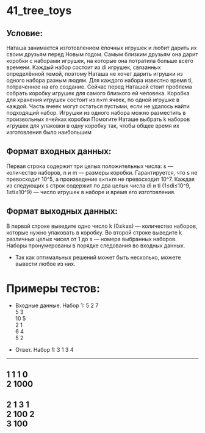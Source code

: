 # 41_tree_toys

## Условие: 
Наташа занимается изготовлением ёлочных игрушек и любит дарить их своим друзьям перед Новым годом. Самым близким друзьям она дарит коробки с наборами игрушек,
на которые она потратила больше всего времени. Каждый набор состоит из di игрушек, связанных определённой темой, поэтому Наташа не хочет дарить игрушки из одного набора разным людям.
Для каждого набора известно время ti, потраченное на его создание. Сейчас перед Наташей стоит проблема собрать коробку игрушек для самого близкого ей человека.
Коробка для хранения игрушек состоит из n×m ячеек, по одной игрушке в каждой. Часть ячеек могут остаться пустыми, если не удалось найти подходящий набор. 
Игрушки из одного набора можно разместить в произвольных ячейках коробки Помогите Наташе выбрать k наборов игрушек для упаковки в одну коробку так, чтобы общее время их изготовления было наибольшим  

## Формат входных данных:
Первая строка содержит три целых положительных числа: s — количество наборов, n и m — размеры коробки. Гарантируется, что s не превосходит 10^5, а произведение s×n×m не превосходит 10^7.
Каждая из следующих s строк содержит по два целых числа di и ti (1≤di≤10^9, 1≤ti≤10^9) — число игрушек в наборе и время его изготовления.

## Формат выходных данных:
В первой строке выведите одно число k (0≤k≤s) — количество наборов, которые нужно упаковать в коробку.
Во второй строке выведите k различных целых чисел от 1 до s — номера выбранных наборов. Наборы пронумерованы в порядке следования во входных данных.

- Так как оптимальных решений может быть несколько, можете вывести любое из них.

# Примеры тестов:
- Входные данные. Набор 1:
5 2 7                                           
5 3                                         
10 5                                               
2 1                                                
6 4                                                
5 2

- Ответ. Набор 1:
3
1 3 4                                        



---------------------------------------------------
1 1 1                           0                  
2 1000                                             
---------------------------------------------------
2 1 3                           1                  
2 100                           2                  
3 100                                              
---------------------------------------------------
